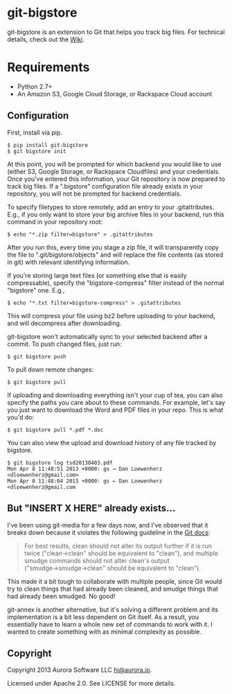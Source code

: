 git-bigstore
============

git-bigstore is an extension to Git that helps you track big files. For technical details, check out the [Wiki](https://github.com/aurorasoftware/git-bigstore/wiki/Bigstore).

Requirements
============

* Python 2.7+
* An Amazon S3, Google Cloud Storage, or Rackspace Cloud account

Configuration
-------------

First, install via pip.

    $ pip install git-bigstore
    $ git bigstore init

At this point, you will be prompted for which backend you would like to use (either S3, Google Storage, or Rackspace Cloudfiles) and your credentials. Once you've entered this information, your Git repository is now prepared to track big files. If a ".bigstore" configuration file already exists in your repository, you will not be prompted for backend credentials.

To specify filetypes to store remotely, add an entry to your .gitattributes. E.g., if you only want to store your big archive files in your backend, run this command in your repository root:

    $ echo "*.zip filter=bigstore" > .gitattributes

After you run this, every time you stage a zip file, it will transparently copy the file to ".git/bigstore/objects" and will replace the file contents (as stored in git) with relevant identifying information.

If you're storing large text files (or something else that is easily compressable), specify the "bigstore-compress" filter instead of the normal "bigstore" one. E.g.,

    $ echo "*.txt filter=bigstore-compress" > .gitattributes

This will compress your file using bz2 before uploading to your backend, and will decompress after downloading.

git-bigstore won't automatically sync to your selected backend after a commit. To push changed files, just run:

    $ git bigstore push

To pull down remote changes:

    $ git bigstore pull

If uploading and downloading everything isn't your cup of tea, you can also specify the paths you care about to these commands. For example, let's say you just want to download the Word and PDF files in your repo. This is what you'd do:

    $ git bigstore pull *.pdf *.doc

You can also view the upload and download history of any file tracked by bigstore.

    $ git bigstore log tsd20130403.pdf
    Mon Apr 8 11:48:51 2013 +0000: gs → Dan Loewenherz <dloewenherz@gmail.com>
    Mon Apr 8 11:48:04 2013 +0000: gs ← Dan Loewenherz <dloewenherz@gmail.com


But "INSERT X HERE" already exists...
---------------------------------

I've been using git-media for a few days now, and I've observed that it breaks down because it violates the following guideline in the [Git docs](https://www.kernel.org/pub/software/scm/git/docs/gitattributes.html):

> For best results, clean should not alter its output further if it is run twice ("clean→clean" should be equivalent to "clean"), and multiple smudge commands should not alter clean's output ("smudge→smudge→clean" should be equivalent to "clean").

This made it a bit tough to collaborate with multiple people, since Git would try to clean things that had already been cleaned, and smudge things that had already been smudged. No good!

git-annex is another alternative, but it's solving a different problem and its implementation is a bit less dependent on Git itself. As a result, you essentially have to learn a whole new set of commands to work with it. I wanted to create something with as minimal complexity as possible.

Copyright
---------

Copyright 2013 Aurora Software LLC <hi@aurora.io>.

Licensed under Apache 2.0. See LICENSE for more details.

